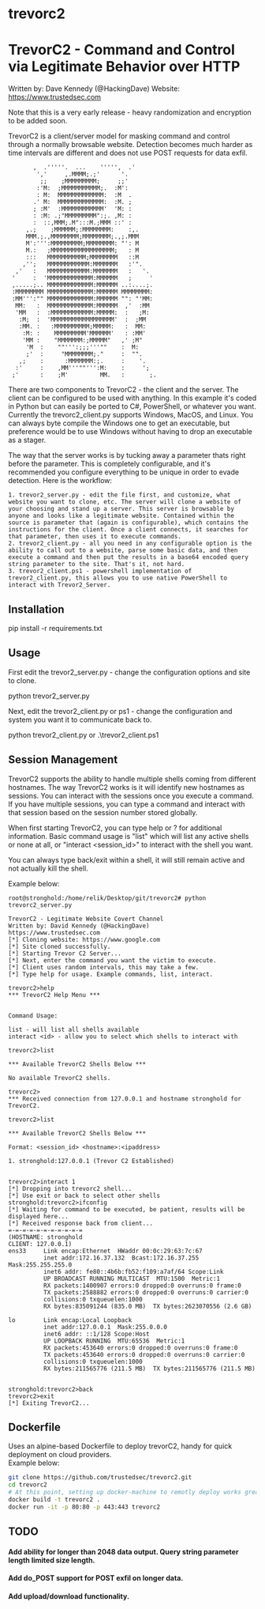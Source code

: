 trevorc2
=======

# TrevorC2 - Command and Control via Legitimate Behavior over HTTP

Written by: Dave Kennedy (@HackingDave)
Website: https://www.trustedsec.com

Note that this is a very early release - heavy randomization and encryption to be added soon.

TrevorC2 is a client/server model for masking command and control through a normally browsable website. Detection becomes much harder as time intervals are different and does not use POST requests for data exfil. 


           ,  .'''''.  ...    ''''',  .'           
            ','     ,.MMMM;.;'      '.             
             ;;    ;MMMMMMMMM;     ;;'             
            :'M:  ;MMMMMMMMMMM;.  :M':             
            : M:  MMMMMMMMMMMMM:  :M  .           
           .' M:  MMMMMMMMMMMMM:  :M. ;           
           ; :M'  :MMMMMMMMMMMM'  'M: :           
           : :M: .;"MMMMMMMMM":;. ,M: :           
           :  ::,MMM;.M":::M.;MMM ::' :           
         ,.;    ;MMMMMM;:MMMMMMMM:    :,.         
         MMM.;.,MMMMMMMM;MMMMMMMM;.,;.MMM         
         M':''':MMMMMMMMM;MMMMMMMM: "': M         
         M.:   ;MMMMMMMMMMMMMMMMMM;   : M         
         :::   MMMMMMMMMMM;MMMMMMMM   ::M         
        ,'';   MMMMMMMMMMMM:MMMMMMM   :'".         
      ,'   :   MMMMMMMMMMMM:MMMMMMM   :   '.       
     '     :  'MMMMMMMMMMMMM:MMMMMM   ;     '     
     ,.....;.. MMMMMMMMMMMMM:MMMMMM ..:....;.     
     :MMMMMMMM MMMMMMMMMMMMM:MMMMMM MMMMMMMM:     
     :MM''':"" MMMMMMMMMMMMM:MMMMMM "": "'MM:     
      MM:   :  MMMMMMMMMMMMM:MMMMMM  ,'  :MM       
      'MM   :  :MMMMMMMMMMMM:MMMMM:  :   ;M:       
       :M;  :  'MMMMMMMMMMMMMMMMMM'  :  ;MM       
       :MM. :   :MMMMMMMMMM;MMMMM:   :  MM:       
        :M: :    MMMMMMMMM'MMMMMM'   : :MM'       
        'MM :    "MMMMMMM:;MMMMM"   ,' ;M"         
         'M  :    ""''':;;;'''""    :  M:         
         ;'  :     "MMMMMMMM;."     :  "".         
       ,;    :      :MMMMMMM:;.     :    '.       
      :'     :    ,MM'''""''':M:    :     ';       
     ;'      :    ;M'         MM.   :       ;.     

There are two components to TrevorC2 - the client and the server. The client can be configured to be used with anything. In this example it's coded in Python but can easily be ported to C#, PowerShell, or whatever you want. Currently the trevorc2_client.py supports Windows, MacOS, and Linux. You can always byte compile the Windows one to get an executable, but preference would be to use Windows without having to drop an executable as a stager.

The way that the server works is by tucking away a parameter thats right before the </body> parameter. This is completely configurable, and it's recommended you configure everything to be unique in order to evade detection. Here is the workflow:

    1. trevor2_server.py - edit the file first, and customize, what website you want to clone, etc. The server will clone a website of your choosing and stand up a server. This server is browsable by anyone and looks like a legitimate website. Contained within the source is parameter that (again is configurable), which contains the instructions for the client. Once a client connects, it searches for that parameter, then uses it to execute commands.
    2. trevor2_client.py - all you need in any configurable option is the ability to call out to a website, parse some basic data, and then execute a command and then put the results in a base64 encoded query string parameter to the site. That's it, not hard. 
    3. trevor2_client.ps1 - powershell implementation of trevor2_client.py, this allows you to use native PowerShell to interact with Trevor2_Server.

## Installation

pip install -r requirements.txt

## Usage

First edit the trevor2_server.py - change the configuration options and site to clone.

python trevor2_server.py

Next, edit the trevor2_client.py or ps1 - change the configuration and system you want it to communicate back to. 

python trevor2_client.py or .\trevor2_client.ps1

## Session Management

TrevorC2 supports the ability to handle multiple shells coming from different hostnames. The way TrevorC2 works is it will identify new hostnames as sessions. You can interact with the sessions once you execute a command. If you have multiple sessions, you can type a command and interact with that session based on the session number stored globally. 

When first starting TrevorC2, you can type help or ? for additional information. Basic command usage is "list" which will list any active shells or none at all, or "interact <session_id>" to interact with the shell you want. 

You can always type back/exit within a shell, it will still remain active and not actually kill the shell.

Example below:

```
root@stronghold:/home/relik/Desktop/git/trevorc2# python trevorc2_server.py 

TrevorC2 - Legitimate Website Covert Channel
Written by: David Kennedy (@HackingDave)
https://www.trustedsec.com
[*] Cloning website: https://www.google.com
[*] Site cloned successfully.
[*] Starting Trevor C2 Server...
[*] Next, enter the command you want the victim to execute.
[*] Client uses random intervals, this may take a few.
[*] Type help for usage. Example commands, list, interact.

trevorc2>help
*** TrevorC2 Help Menu ***


Command Usage:

list - will list all shells available
interact <id> - allow you to select which shells to interact with

trevorc2>list

*** Available TrevorC2 Shells Below ***

No available TrevorC2 shells.

trevorc2>
*** Received connection from 127.0.0.1 and hostname stronghold for TrevorC2.

trevorc2>list

*** Available TrevorC2 Shells Below ***

Format: <session_id> <hostname>:<ipaddress>

1. stronghold:127.0.0.1 (Trevor C2 Established)


trevorc2>interact 1
[*] Dropping into trevorc2 shell...
[*] Use exit or back to select other shells
stronghold:trevorc2>ifconfig
[*] Waiting for command to be executed, be patient, results will be displayed here...
[*] Received response back from client...
=-=-=-=-=-=-=-=-=-=-=
(HOSTNAME: stronghold
CLIENT: 127.0.0.1)
ens33     Link encap:Ethernet  HWaddr 00:0c:29:63:7c:67  
          inet addr:172.16.37.132  Bcast:172.16.37.255  Mask:255.255.255.0
          inet6 addr: fe80::4b6b:fb52:f109:a7af/64 Scope:Link
          UP BROADCAST RUNNING MULTICAST  MTU:1500  Metric:1
          RX packets:1400907 errors:0 dropped:0 overruns:0 frame:0
          TX packets:2588882 errors:0 dropped:0 overruns:0 carrier:0
          collisions:0 txqueuelen:1000 
          RX bytes:835091244 (835.0 MB)  TX bytes:2623070556 (2.6 GB)

lo        Link encap:Local Loopback  
          inet addr:127.0.0.1  Mask:255.0.0.0
          inet6 addr: ::1/128 Scope:Host
          UP LOOPBACK RUNNING  MTU:65536  Metric:1
          RX packets:453640 errors:0 dropped:0 overruns:0 frame:0
          TX packets:453640 errors:0 dropped:0 overruns:0 carrier:0
          collisions:0 txqueuelen:1000 
          RX bytes:211565776 (211.5 MB)  TX bytes:211565776 (211.5 MB)


stronghold:trevorc2>back
trevorc2>exit
[*] Exiting TrevorC2... 
```

## Dockerfile
Uses an alpine-based Dockerfile to deploy trevorC2, handy for quick deployment on cloud providers.  
Example below:

```bash
git clone https://github.com/trustedsec/trevorc2.git
cd trevorc2
# At this point, setting up docker-machine to remotly deploy works great
docker build -t trevorc2 . 
docker run -it -p 80:80 -p 443:443 trevorc2
```
## TODO

#### Add ability for longer than 2048 data output. Query string parameter length limited size length.
#### Add do_POST support for POST exfil on longer data.
#### Add upload/download functionality.
